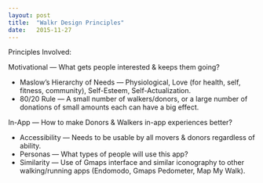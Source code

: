 ```yaml
---
layout: post
title:  "Walkr Design Principles"
date:   2015-11-27
---
```

Principles Involved:

Motivational — What gets people interested & keeps them going?

* Maslow’s Hierarchy of Needs — Physiological, Love (for health, self, fitness, community), Self-Esteem, Self-Actualization.
* 80/20 Rule — A small number of walkers/donors, or a large number of donations of small amounts each can have a big effect.

In-App — How to make Donors & Walkers in-app experiences better?

* Accessibility — Needs to be usable by all movers & donors regardless of ability.
* Personas — What types of people will use this app?
* Similarity — Use of Gmaps interface and similar iconography to other walking/running apps (Endomodo, Gmaps Pedometer, Map My Walk).
